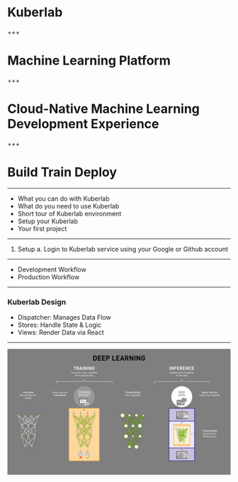 
# Kuberlab 

+++
# Machine Learning Platform
+++
# Cloud-Native Machine Learning Development Experience
+++
# Build Train Deploy

---

- What you can do with Kuberlab
- What do you need to use Kuberlab
- Short tour of Kuberlab environment
- Setup your Kuberlab
- Your first project

---

1. Setup
  a. Login to Kuberlab service using your Google or Github account

---

- Development Workflow
- Production Workflow

---

### Kuberlab Design

- Dispatcher: Manages Data Flow
- Stores: Handle State & Logic
- Views: Render Data via React

---
![Deep Learning](ai_difference_between_deep_learning_training_inference.jpg)

